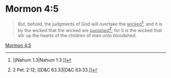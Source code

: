 # Mormon 4:5

> But, behold, the judgments of God will overtake the <u>wicked</u>[^a]; and it is by the wicked that the wicked are <u>punished</u>[^b]; for it is the wicked that stir up the hearts of the children of men unto bloodshed.

[Mormon 4:5](https://www.churchofjesuschrist.org/study/scriptures/bofm/morm/4?lang=eng&id=p5#p5)


[^a]: [[Nahum 1.3|Nahum 1:3.]]
[^b]: 2 Pet. 2:12; [[D&C 63.33|D&C 63:33.]]
